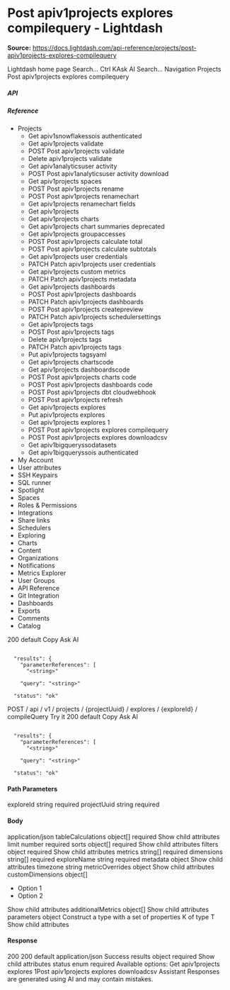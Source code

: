 # Post apiv1projects explores compilequery - Lightdash

**Source:** https://docs.lightdash.com/api-reference/projects/post-apiv1projects-explores-compilequery

Lightdash home page
Search...
Ctrl KAsk AI
Search...
Navigation
Projects
Post apiv1projects explores compilequery
##### API


##### Reference
  * Projects
    * Get apiv1snowflakessois authenticated
    * Get apiv1projects validate
    * POST
Post apiv1projects validate
    * Delete apiv1projects validate
    * Get apiv1analyticsuser activity
    * POST
Post apiv1analyticsuser activity download
    * Get apiv1projects spaces
    * POST
Post apiv1projects rename
    * POST
Post apiv1projects renamechart
    * Get apiv1projects renamechart fields
    * Get apiv1projects
    * Get apiv1projects charts
    * Get apiv1projects chart summaries
deprecated
    * Get apiv1projects groupaccesses
    * POST
Post apiv1projects calculate total
    * POST
Post apiv1projects calculate subtotals
    * Get apiv1projects user credentials
    * PATCH
Patch apiv1projects user credentials
    * Get apiv1projects custom metrics
    * PATCH
Patch apiv1projects metadata
    * Get apiv1projects dashboards
    * POST
Post apiv1projects dashboards
    * PATCH
Patch apiv1projects dashboards
    * POST
Post apiv1projects createpreview
    * PATCH
Patch apiv1projects schedulersettings
    * Get apiv1projects tags
    * POST
Post apiv1projects tags
    * Delete apiv1projects tags
    * PATCH
Patch apiv1projects tags
    * Put apiv1projects tagsyaml
    * Get apiv1projects chartscode
    * Get apiv1projects dashboardscode
    * POST
Post apiv1projects charts code
    * POST
Post apiv1projects dashboards code
    * POST
Post apiv1projects dbt cloudwebhook
    * POST
Post apiv1projects refresh
    * Get apiv1projects explores
    * Put apiv1projects explores
    * Get apiv1projects explores 1
    * POST
Post apiv1projects explores compilequery
    * POST
Post apiv1projects explores downloadcsv
    * Get apiv1bigqueryssodatasets
    * Get apiv1bigqueryssois authenticated
  * My Account
  * User attributes
  * SSH Keypairs
  * SQL runner
  * Spotlight
  * Spaces
  * Roles & Permissions
  * Integrations
  * Share links
  * Schedulers
  * Exploring
  * Charts
  * Content
  * Organizations
  * Notifications
  * Metrics Explorer
  * User Groups
  * API Reference
  * Git Integration
  * Dashboards
  * Exports
  * Comments
  * Catalog


200
default
Copy
Ask AI
```

  "results": {
    "parameterReferences": [
      "<string>"

    "query": "<string>"

  "status": "ok"

```

POST
/
api
/
v1
/
projects
/
{projectUuid}
/
explores
/
{exploreId}
/
compileQuery
Try it
200
default
Copy
Ask AI
```

  "results": {
    "parameterReferences": [
      "<string>"

    "query": "<string>"

  "status": "ok"

```

#### Path Parameters
exploreId
string
required
projectUuid
string
required
#### Body
application/json
tableCalculations
object[]
required
Show child attributes
limit
number
required
sorts
object[]
required
Show child attributes
filters
object
required
Show child attributes
metrics
string[]
required
dimensions
string[]
required
exploreName
string
required
metadata
object
Show child attributes
timezone
string
metricOverrides
object
Show child attributes
customDimensions
object[]
  * Option 1
  * Option 2


Show child attributes
additionalMetrics
object[]
Show child attributes
parameters
object
Construct a type with a set of properties K of type T
Show child attributes
#### Response
200
200 default
application/json
Success
results
object
required
Show child attributes
status
enum<string>
required
Available options: 
Get apiv1projects explores 1Post apiv1projects explores downloadcsv
Assistant
Responses are generated using AI and may contain mistakes.



